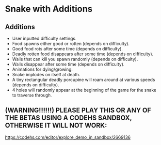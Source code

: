 # Snake with Additions #  

## Additions ##  

+ User inputted difficulty settings.  
+ Food spawns either good or rotten (depends on difficulty).  
+ Good food rots after some time (depends on difficulty).  
+ Deadly rotten food disappears after some time (depends on difficulty).  
+ Walls that can kill you spawn randomly (depends on difficulty).  
+ Walls disappear after some time (depends on difficulty).  
+ Animations for dying/growing.  
+ Snake implodes on itself at death.  
+ A tiny rectangular deadly porcupine will roam around at various speeds (depends on difficulty).  
+ 4 holes will randomly appear at the beginning of the game for the snake to traverse through.  

## (WARNING!!!!!!) PLEASE PLAY THIS OR ANY OF THE BETAS USING A CODEHS SANDBOX, OTHERWISE IT WILL NOT WORK: ##  
https://codehs.com/editor/explore_demo_in_sandbox/2669136
